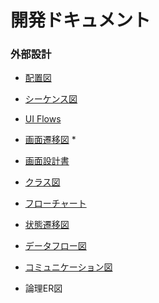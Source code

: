 # 開発ドキュメント


### 外部設計

- [配置図](sample_repo/doc/dev/DeploymentDiagram.example.md)

- [シーケンス図](sample_repo/doc/dev/SequenceDiagram.example.md) 

- [UI Flows](sample_repo/doc/dev/UIFlows.example.uif) 

- [画面遷移図](sample_repo/doc/dev/ScreenTransitionDiagram.example.png) *

- [画面設計書](sample_repo/doc/dev/ScreenDesign.example.md)

- [クラス図](sample_repo/doc/dev/ClassDiagram.example.md) 

- [フローチャート](sample_repo/doc/dev/Flowchart.example.md) 

- [状態遷移図](sample_repo/doc/dev/StateTransitionDiagram.example.md) 

- [データフロー図](sample_repo/doc/dev/DataFlowDiagram.example.md) 

- [コミュニケーション図](sample_repo/doc/dev/Communication.example.md) 
    
- 論理ER図
    

